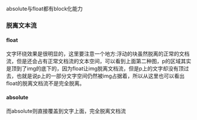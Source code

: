 absolute与float都有block化能力

### 脱离文本流
#### float
文字环绕效果是很明显的，这里要注意一个地方:浮动的块虽然脱离的正常的文档流，但是还会占有正常文档流的文本空间，可以看到上面第二种图，p的区域其实是顶到了img的底下的，因为float让img脱离文档流，但是p上的文字却没有顶过去，也就是说p上的一部分文字空间仍然被img占据着，所以从这里也可以看出float的脱离文档流不是完全脱离。
#### absolute
而absolute则直接覆盖到文字上面，完全脱离文档流


